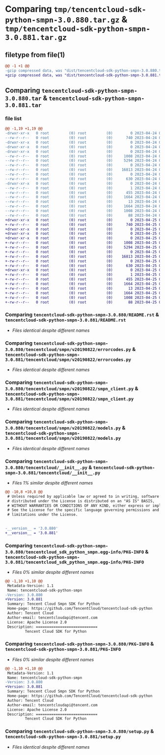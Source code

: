 # Comparing `tmp/tencentcloud-sdk-python-smpn-3.0.880.tar.gz` & `tmp/tencentcloud-sdk-python-smpn-3.0.881.tar.gz`

## filetype from file(1)

```diff
@@ -1 +1 @@
-gzip compressed data, was "dist/tencentcloud-sdk-python-smpn-3.0.880.tar", last modified: Mon Apr 24 03:26:00 2023, max compression
+gzip compressed data, was "dist/tencentcloud-sdk-python-smpn-3.0.881.tar", last modified: Tue Apr 25 00:50:53 2023, max compression
```

## Comparing `tencentcloud-sdk-python-smpn-3.0.880.tar` & `tencentcloud-sdk-python-smpn-3.0.881.tar`

### file list

```diff
@@ -1,19 +1,19 @@
-drwxr-xr-x   0 root         (0) root         (0)        0 2023-04-24 03:26:00.000000 tencentcloud-sdk-python-smpn-3.0.880/
--rw-r--r--   0 root         (0) root         (0)      740 2023-04-24 03:25:59.000000 tencentcloud-sdk-python-smpn-3.0.880/README.rst
-drwxr-xr-x   0 root         (0) root         (0)        0 2023-04-24 03:26:00.000000 tencentcloud-sdk-python-smpn-3.0.880/tencentcloud/
-drwxr-xr-x   0 root         (0) root         (0)        0 2023-04-24 03:26:00.000000 tencentcloud-sdk-python-smpn-3.0.880/tencentcloud/smpn/
-drwxr-xr-x   0 root         (0) root         (0)        0 2023-04-24 03:26:00.000000 tencentcloud-sdk-python-smpn-3.0.880/tencentcloud/smpn/v20190822/
--rw-r--r--   0 root         (0) root         (0)     1008 2023-04-24 03:25:59.000000 tencentcloud-sdk-python-smpn-3.0.880/tencentcloud/smpn/v20190822/errorcodes.py
--rw-r--r--   0 root         (0) root         (0)     5294 2023-04-24 03:25:59.000000 tencentcloud-sdk-python-smpn-3.0.880/tencentcloud/smpn/v20190822/smpn_client.py
--rw-r--r--   0 root         (0) root         (0)        0 2023-04-24 03:25:59.000000 tencentcloud-sdk-python-smpn-3.0.880/tencentcloud/smpn/v20190822/__init__.py
--rw-r--r--   0 root         (0) root         (0)    16813 2023-04-24 03:25:59.000000 tencentcloud-sdk-python-smpn-3.0.880/tencentcloud/smpn/v20190822/models.py
--rw-r--r--   0 root         (0) root         (0)        0 2023-04-24 03:25:59.000000 tencentcloud-sdk-python-smpn-3.0.880/tencentcloud/smpn/__init__.py
--rw-r--r--   0 root         (0) root         (0)      630 2023-04-24 03:25:59.000000 tencentcloud-sdk-python-smpn-3.0.880/tencentcloud/__init__.py
-drwxr-xr-x   0 root         (0) root         (0)        0 2023-04-24 03:26:00.000000 tencentcloud-sdk-python-smpn-3.0.880/tencentcloud_sdk_python_smpn.egg-info/
--rw-r--r--   0 root         (0) root         (0)        1 2023-04-24 03:26:00.000000 tencentcloud-sdk-python-smpn-3.0.880/tencentcloud_sdk_python_smpn.egg-info/dependency_links.txt
--rw-r--r--   0 root         (0) root         (0)      455 2023-04-24 03:26:00.000000 tencentcloud-sdk-python-smpn-3.0.880/tencentcloud_sdk_python_smpn.egg-info/SOURCES.txt
--rw-r--r--   0 root         (0) root         (0)     1664 2023-04-24 03:26:00.000000 tencentcloud-sdk-python-smpn-3.0.880/tencentcloud_sdk_python_smpn.egg-info/PKG-INFO
--rw-r--r--   0 root         (0) root         (0)       13 2023-04-24 03:26:00.000000 tencentcloud-sdk-python-smpn-3.0.880/tencentcloud_sdk_python_smpn.egg-info/top_level.txt
--rw-r--r--   0 root         (0) root         (0)     1664 2023-04-24 03:26:00.000000 tencentcloud-sdk-python-smpn-3.0.880/PKG-INFO
--rw-r--r--   0 root         (0) root         (0)     1008 2023-04-24 03:25:59.000000 tencentcloud-sdk-python-smpn-3.0.880/setup.py
--rw-r--r--   0 root         (0) root         (0)       88 2023-04-24 03:26:00.000000 tencentcloud-sdk-python-smpn-3.0.880/setup.cfg
+drwxr-xr-x   0 root         (0) root         (0)        0 2023-04-25 00:50:53.000000 tencentcloud-sdk-python-smpn-3.0.881/
+-rw-r--r--   0 root         (0) root         (0)      740 2023-04-25 00:50:52.000000 tencentcloud-sdk-python-smpn-3.0.881/README.rst
+drwxr-xr-x   0 root         (0) root         (0)        0 2023-04-25 00:50:53.000000 tencentcloud-sdk-python-smpn-3.0.881/tencentcloud/
+drwxr-xr-x   0 root         (0) root         (0)        0 2023-04-25 00:50:53.000000 tencentcloud-sdk-python-smpn-3.0.881/tencentcloud/smpn/
+drwxr-xr-x   0 root         (0) root         (0)        0 2023-04-25 00:50:53.000000 tencentcloud-sdk-python-smpn-3.0.881/tencentcloud/smpn/v20190822/
+-rw-r--r--   0 root         (0) root         (0)     1008 2023-04-25 00:50:52.000000 tencentcloud-sdk-python-smpn-3.0.881/tencentcloud/smpn/v20190822/errorcodes.py
+-rw-r--r--   0 root         (0) root         (0)     5294 2023-04-25 00:50:52.000000 tencentcloud-sdk-python-smpn-3.0.881/tencentcloud/smpn/v20190822/smpn_client.py
+-rw-r--r--   0 root         (0) root         (0)        0 2023-04-25 00:50:52.000000 tencentcloud-sdk-python-smpn-3.0.881/tencentcloud/smpn/v20190822/__init__.py
+-rw-r--r--   0 root         (0) root         (0)    16813 2023-04-25 00:50:52.000000 tencentcloud-sdk-python-smpn-3.0.881/tencentcloud/smpn/v20190822/models.py
+-rw-r--r--   0 root         (0) root         (0)        0 2023-04-25 00:50:52.000000 tencentcloud-sdk-python-smpn-3.0.881/tencentcloud/smpn/__init__.py
+-rw-r--r--   0 root         (0) root         (0)      630 2023-04-25 00:50:52.000000 tencentcloud-sdk-python-smpn-3.0.881/tencentcloud/__init__.py
+drwxr-xr-x   0 root         (0) root         (0)        0 2023-04-25 00:50:53.000000 tencentcloud-sdk-python-smpn-3.0.881/tencentcloud_sdk_python_smpn.egg-info/
+-rw-r--r--   0 root         (0) root         (0)        1 2023-04-25 00:50:53.000000 tencentcloud-sdk-python-smpn-3.0.881/tencentcloud_sdk_python_smpn.egg-info/dependency_links.txt
+-rw-r--r--   0 root         (0) root         (0)      455 2023-04-25 00:50:53.000000 tencentcloud-sdk-python-smpn-3.0.881/tencentcloud_sdk_python_smpn.egg-info/SOURCES.txt
+-rw-r--r--   0 root         (0) root         (0)     1664 2023-04-25 00:50:53.000000 tencentcloud-sdk-python-smpn-3.0.881/tencentcloud_sdk_python_smpn.egg-info/PKG-INFO
+-rw-r--r--   0 root         (0) root         (0)       13 2023-04-25 00:50:53.000000 tencentcloud-sdk-python-smpn-3.0.881/tencentcloud_sdk_python_smpn.egg-info/top_level.txt
+-rw-r--r--   0 root         (0) root         (0)     1664 2023-04-25 00:50:53.000000 tencentcloud-sdk-python-smpn-3.0.881/PKG-INFO
+-rw-r--r--   0 root         (0) root         (0)     1008 2023-04-25 00:50:52.000000 tencentcloud-sdk-python-smpn-3.0.881/setup.py
+-rw-r--r--   0 root         (0) root         (0)       88 2023-04-25 00:50:53.000000 tencentcloud-sdk-python-smpn-3.0.881/setup.cfg
```

### Comparing `tencentcloud-sdk-python-smpn-3.0.880/README.rst` & `tencentcloud-sdk-python-smpn-3.0.881/README.rst`

 * *Files identical despite different names*

### Comparing `tencentcloud-sdk-python-smpn-3.0.880/tencentcloud/smpn/v20190822/errorcodes.py` & `tencentcloud-sdk-python-smpn-3.0.881/tencentcloud/smpn/v20190822/errorcodes.py`

 * *Files identical despite different names*

### Comparing `tencentcloud-sdk-python-smpn-3.0.880/tencentcloud/smpn/v20190822/smpn_client.py` & `tencentcloud-sdk-python-smpn-3.0.881/tencentcloud/smpn/v20190822/smpn_client.py`

 * *Files identical despite different names*

### Comparing `tencentcloud-sdk-python-smpn-3.0.880/tencentcloud/smpn/v20190822/models.py` & `tencentcloud-sdk-python-smpn-3.0.881/tencentcloud/smpn/v20190822/models.py`

 * *Files identical despite different names*

### Comparing `tencentcloud-sdk-python-smpn-3.0.880/tencentcloud/__init__.py` & `tencentcloud-sdk-python-smpn-3.0.881/tencentcloud/__init__.py`

 * *Files 1% similar despite different names*

```diff
@@ -10,8 +10,8 @@
 # Unless required by applicable law or agreed to in writing, software
 # distributed under the License is distributed on an "AS IS" BASIS,
 # WITHOUT WARRANTIES OR CONDITIONS OF ANY KIND, either express or implied.
 # See the License for the specific language governing permissions and
 # limitations under the License.
 
 
-__version__ = '3.0.880'
+__version__ = '3.0.881'
```

### Comparing `tencentcloud-sdk-python-smpn-3.0.880/tencentcloud_sdk_python_smpn.egg-info/PKG-INFO` & `tencentcloud-sdk-python-smpn-3.0.881/tencentcloud_sdk_python_smpn.egg-info/PKG-INFO`

 * *Files 0% similar despite different names*

```diff
@@ -1,10 +1,10 @@
 Metadata-Version: 1.1
 Name: tencentcloud-sdk-python-smpn
-Version: 3.0.880
+Version: 3.0.881
 Summary: Tencent Cloud Smpn SDK for Python
 Home-page: https://github.com/TencentCloud/tencentcloud-sdk-python
 Author: Tencent Cloud
 Author-email: tencentcloudapi@tencent.com
 License: Apache License 2.0
 Description: ============================
         Tencent Cloud SDK for Python
```

### Comparing `tencentcloud-sdk-python-smpn-3.0.880/PKG-INFO` & `tencentcloud-sdk-python-smpn-3.0.881/PKG-INFO`

 * *Files 0% similar despite different names*

```diff
@@ -1,10 +1,10 @@
 Metadata-Version: 1.1
 Name: tencentcloud-sdk-python-smpn
-Version: 3.0.880
+Version: 3.0.881
 Summary: Tencent Cloud Smpn SDK for Python
 Home-page: https://github.com/TencentCloud/tencentcloud-sdk-python
 Author: Tencent Cloud
 Author-email: tencentcloudapi@tencent.com
 License: Apache License 2.0
 Description: ============================
         Tencent Cloud SDK for Python
```

### Comparing `tencentcloud-sdk-python-smpn-3.0.880/setup.py` & `tencentcloud-sdk-python-smpn-3.0.881/setup.py`

 * *Files identical despite different names*

